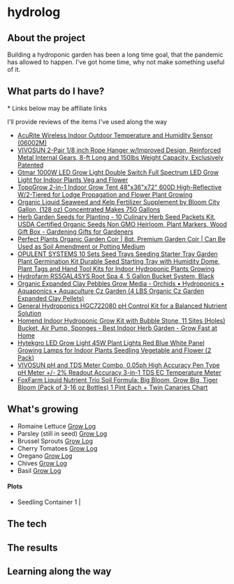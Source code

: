 # hydrolog

## About the project

Building a hydroponic garden has been a long time goal, that the pandemic has allowed to happen. I've got home time, why not make something useful of it.

## What parts do I have?

\* Links below may be affiliate links

I'll provide reviews of the items I've used along the way

* [AcuRite Wireless Indoor Outdoor Temperature and Humidity Sensor (06002M)](https://amzn.to/3kBOb05)
* [VIVOSUN 2-Pair 1/8 inch Rope Hanger w/Improved Design, Reinforced Metal Internal Gears, 8-ft Long and 150lbs Weight Capacity, Exclusively Patented](https://amzn.to/3puRJoN)
* [Gtmar 1000W LED Grow Light,Double Switch Full Spectrum LED Grow Light for Indoor Plants Veg and Flower](https://amzn.to/3nmxWpJ)
* [TopoGrow 2-in-1 Indoor Grow Tent 48"x36"x72" 600D High-Reflective W/2-Tiered for Lodge Propagation and Flower Plant Growing](https://amzn.to/2UsmCMh)
* [Organic Liquid Seaweed and Kelp Fertilizer Supplement by Bloom City Gallon, (128 oz) Concentrated Makes 750 Gallons](https://amzn.to/38IawqL)
* [Herb Garden Seeds for Planting - 10 Culinary Herb Seed Packets Kit, USDA Certified Organic Seeds Non GMO Heirloom, Plant Markers, Wood Gift Box - Gardening Gifts for Gardeners](https://amzn.to/35yYz4N)
* [Perfect Plants Organic Garden Coir | 8qt. Premium Garden Coir | Can Be Used as Soil Amendment or Potting Medium](https://amzn.to/35t7bd4)
* [OPULENT SYSTEMS 10 Sets Seed Trays Seeding Starter Tray Garden Plant Germination Kit Durable Seed Starting Tray with Humidity Dome, Plant Tags and Hand Tool Kits for Indoor Hydroponic Plants Growing](https://amzn.to/2Kb9sBx)
* [Hydrofarm RS5GAL4SYS Root Spa 4, 5 Gallon Bucket System, Black](https://amzn.to/38IF3oh)
* [Organic Expanded Clay Pebbles Grow Media - Orchids • Hydroponics • Aquaponics • Aquaculture Cz Garden (4 LBS Organic Cz Garden Expanded Clay Pellets)](https://amzn.to/38JLNSY)
* [General Hydroponics HGC722080 pH Control Kit for a Balanced Nutrient Solution](https://amzn.to/3f0jHUm)
* [Homend Indoor Hydroponic Grow Kit with Bubble Stone, 11 Sites (Holes) Bucket, Air Pump, Sponges - Best Indoor Herb Garden - Grow Fast at Home](https://amzn.to/3kvjSbG)
* [Hytekgro LED Grow Light 45W Plant Lights Red Blue White Panel Growing Lamps for Indoor Plants Seedling Vegetable and Flower (2 Pack)](https://amzn.to/2K9dham)
* [VIVOSUN pH and TDS Meter Combo, 0.05ph High Accuracy Pen Type pH Meter +/- 2% Readout Accuracy 3-in-1 TDS EC Temperature Meter](https://amzn.to/3lsPgJ3)
* [FoxFarm Liquid Nutrient Trio Soil Formula: Big Bloom, Grow Big, Tiger Bloom (Pack of 3-16 oz Bottles) 1 Pint Each + Twin Canaries Chart](https://amzn.to/38J21LT)


## What's growing
* Romaine Lettuce [Grow Log]()
* Parsley (still in seed) [Grow Log]()
* Brussel Sprouts [Grow Log]()
* Cherry Tomatoes [Grow Log]()
* Oregano [Grow Log]()
* Chives [Grow Log]()
* Basil [Grow Log]()


#### Plots
* Seedling Container 1
|

## The tech

## The results

## Learning along the way
